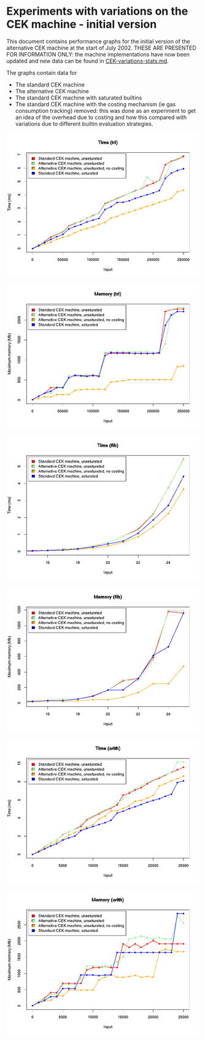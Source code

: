 # Experiments with variations on the CEK machine - initial version

This document contains performance graphs for the initial version of
the alternative CEK machine at the start of July 2002.  THESE ARE
PRESENTED FOR INFORMATION ONLY: the machine implementations have now
been updated and new data can be found in
[CEK-variations-stats.md](./CEK-variations-stats.md).

The graphs contain data for
* The standard CEK machine
* The alternative CEK machine
* The standard CEK machine with saturated builtins
* The standard CEK machine with the costing mechanism (ie gas
  consumption tracking) removed: this was done as an experiment to get
  an idea of the overhead due to costing and how this compared with
  variations due to different builtin evaluation strategies.

![Triangle: time](figures/tri-times-old.png)

![Triangle: memory](figures/tri-mem-old.png)

![Fibonacci: time](figures/fib-times-old.png)

![Fibonacci: memory](figures/fib-mem-old.png)

![Arith: time](figures/arith-times-old.png)

![Arith: memory](figures/arith-mem-old.png)

